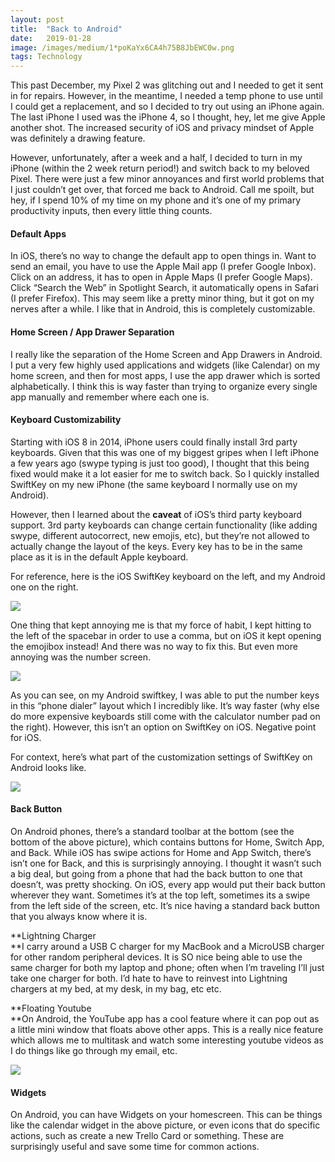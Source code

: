 ```yaml
---
layout:	post
title:	"Back to Android"
date:	2019-01-28
image: /images/medium/1*poKaYx6CA4h75B8JbEWC0w.png
tags: Technology
---
```


This past December, my Pixel 2 was glitching out and I needed to get it sent in for repairs. However, in the meantime, I needed a temp phone to use until I could get a replacement, and so I decided to try out using an iPhone again. The last iPhone I used was the iPhone 4, so I thought, hey, let me give Apple another shot. The increased security of iOS and privacy mindset of Apple was definitely a drawing feature.

However, unfortunately, after a week and a half, I decided to turn in my iPhone (within the 2 week return period!) and switch back to my beloved Pixel. There were just a few minor annoyances and first world problems that I just couldn’t get over, that forced me back to Android. Call me spoilt, but hey, if I spend 10% of my time on my phone and it’s one of my primary productivity inputs, then every little thing counts.

#### Default Apps

In iOS, there’s no way to change the default app to open things in. Want to send an email, you have to use the Apple Mail app (I prefer Google Inbox). Click on an address, it has to open in Apple Maps (I prefer Google Maps). Click “Search the Web” in Spotlight Search, it automatically opens in Safari (I prefer Firefox). This may seem like a pretty minor thing, but it got on my nerves after a while. I like that in Android, this is completely customizable.

#### Home Screen / App Drawer Separation

I really like the separation of the Home Screen and App Drawers in Android. I put a very few highly used applications and widgets (like Calendar) on my home screen, and then for most apps, I use the app drawer which is sorted alphabetically. I think this is way faster than trying to organize every single app manually and remember where each one is.

#### Keyboard Customizability

Starting with iOS 8 in 2014, iPhone users could finally install 3rd party keyboards. Given that this was one of my biggest gripes when I left iPhone a few years ago (swype typing is just too good), I thought that this being fixed would make it a lot easier for me to switch back. So I quickly installed SwiftKey on my new iPhone (the same keyboard I normally use on my Android).

However, then I learned about the **caveat** of iOS’s third party keyboard support. 3rd party keyboards can change certain functionality (like adding swype, different autocorrect, new emojis, etc), but they’re not allowed to actually change the layout of the keys. Every key has to be in the same place as it is in the default Apple keyboard.

For reference, here is the iOS SwiftKey keyboard on the left, and my Android one on the right.

![](/images/medium/1*1uW7Xu3sJ0lY3MmE8D5QmA.png)

One thing that kept annoying me is that my force of habit, I kept hitting to the left of the spacebar in order to use a comma, but on iOS it kept opening the emojibox instead! And there was no way to fix this. But even more annoying was the number screen.

![](/images/medium/1*poKaYx6CA4h75B8JbEWC0w.png)

As you can see, on my Android swiftkey, I was able to put the number keys in this “phone dialer” layout which I incredibly like. It’s way faster (why else do more expensive keyboards still come with the calculator number pad on the right). However, this isn’t an option on SwiftKey on iOS. Negative point for iOS.

For context, here’s what part of the customization settings of SwiftKey on Android looks like.

![](/images/medium/1*pbSfFHbAPX-LL6ReeVSEgA.png)

#### Back Button

On Android phones, there’s a standard toolbar at the bottom (see the bottom of the above picture), which contains buttons for Home, Switch App, and Back. While iOS has swipe actions for Home and App Switch, there’s isn’t one for Back, and this is surprisingly annoying. I thought it wasn’t such a big deal, but going from a phone that had the back button to one that doesn’t, was pretty shocking. On iOS, every app would put their back button wherever they want. Sometimes it’s at the top left, sometimes its a swipe from the left side of the screen, etc. It’s nice having a standard back button that you always know where it is.

**Lightning Charger  
**I carry around a USB C charger for my MacBook and a MicroUSB charger for other random peripheral devices. It is SO nice being able to use the same charger for both my laptop and phone; often when I’m traveling I’ll just take one charger for both. I’d hate to have to reinvest into Lightning chargers at my bed, at my desk, in my bag, etc etc.

**Floating Youtube  
**On Android, the YouTube app has a cool feature where it can pop out as a little mini window that floats above other apps. This is a really nice feature which allows me to multitask and watch some interesting youtube videos as I do things like go through my email, etc.

![](/images/medium/1*7XIISrpRGXWYEK2nC4BxVw.png)

#### Widgets  
On Android, you can have Widgets on your homescreen. This can be things like the calendar widget in the above picture, or even icons that do specific actions, such as create a new Trello Card or something. These are surprisingly useful and save some time for common actions.

  